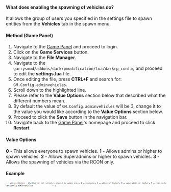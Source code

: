 #### What does enabling the spawning of vehicles do?
It allows the group of users you specified in the settings file to spawn entities from the **Vehicles** tab in the spawn menu.

#### Method (Game Panel)
1. Navigate to the [Game Panel](https://gamepanel.hexanenetworks.com) and 
proceed to login.
2. Click on the **Game Services** button.
3. Navigate to the **File Manager**.
4. Navigate to the ``garrysmod/addons/darkrpmodification/lua/darkrp_config`` and proceed to edit the **settings.lua** file.
5. Once editing the file, press **CTRL+F** and search for: ``GM.Config.adminvehicles``.
6. Scroll down to the highlighted line.
7. Please refer to the **Value Options** section below that described what the different numbers mean.
8. By default the value of ``GM.Config.adminvehicles`` will be 3, change it to the value you would like according to the **Value Options** section below.
9. Proceed to click the **Save** button in the navigation bar.
10. Navigate back to the [Game Panel](https://gamepanel.hexanenetworks.com)'s homepage and proceed to click **Restart**.

#### Value Options
**0** - This allows everyone to spawn vehicles.
**1** - Allows admins or higher to spawn vehicles.
**2** - Allows Superadmins or higher to spawn vehicles.
**3** - Allows the spawning of vehicles via the RCON only.

#### Example
![Enable Spawning of Vehicles in DarkRP](https://raw.githubusercontent.com/HexaneNetworks/help-assets/master/assets/png/adminvehicles.png)